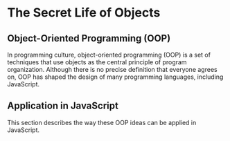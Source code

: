 # The Secret Life of Objects

## Object-Oriented Programming (OOP)

In programming culture, object-oriented programming (OOP) is a set of techniques that use objects as the central principle of program organization. Although there is no precise definition that everyone agrees on, OOP has shaped the design of many programming languages, including JavaScript.

## Application in JavaScript
This section describes the way these OOP ideas can be applied in JavaScript.
